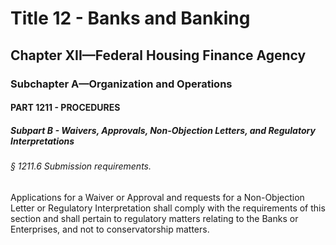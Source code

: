
# Title 12 - Banks and Banking
## Chapter XII—Federal Housing Finance Agency
### Subchapter A—Organization and Operations
#### PART 1211 - PROCEDURES
##### Subpart B - Waivers, Approvals, Non-Objection Letters, and Regulatory Interpretations
###### § 1211.6 Submission requirements.

Applications for a Waiver or Approval and requests for a Non-Objection Letter or Regulatory Interpretation shall comply with the requirements of this section and shall pertain to regulatory matters relating to the Banks or Enterprises, and not to conservatorship matters.
